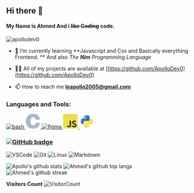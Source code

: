 ## Hi there 👋

#### My Name is Ahmed And i ~~like Coding~~ code.

<p align="left"> <img src="https://komarev.com/ghpvc/?username=apollodev0&label=Profile%20views&color=0e75b6&style=flat" alt="apollodev0" /> </p>

- 🌱 I’m currently learning **Javascript and Css and Basically everything Frontend. ** And also *The **Nim** Programming Language*

- 👨‍💻 All of my projects are available at [https://github.com/ApolloDev0](https://github.com/ApolloDev0)

- 📫 How to reach me **leapollo2005@gmail.com**


<h3 align="left">Languages and Tools:</h3>
<p align="left"> <a href="https://www.gnu.org/software/bash/" target="_blank"> <img src="https://www.vectorlogo.zone/logos/gnu_bash/gnu_bash-icon.svg" alt="bash" width="40" height="40"/> </a> <a href="https://www.cprogramming.com/" target="_blank"> <img src="https://raw.githubusercontent.com/devicons/devicon/master/icons/c/c-original.svg" alt="c" width="40" height="40"/> </a> </a> <a href="https://www.figma.com/" target="_blank"> <img src="https://www.vectorlogo.zone/logos/figma/figma-icon.svg" alt="figma" width="40" height="40"/> </a> <a href="https://developer.mozilla.org/en-US/docs/Web/JavaScript" target="_blank"> <img src="https://raw.githubusercontent.com/devicons/devicon/master/icons/javascript/javascript-original.svg" alt="javascript" width="40" height="40"/> </a> <a href="https://www.python.org" target="_blank"> <img src="https://raw.githubusercontent.com/devicons/devicon/master/icons/python/python-original.svg" alt="python" width="40" height="40"/> </a> </p>

<h3><a href="https://github.com/ApolloDev0?tab=followers">
    <img src="https://img.shields.io/github/followers/ApolloDev0?label=Followers&logo=GitHub&style=for-the-badge" alt="GitHub badge" />
 </a></h3>
 
![VSCode](https://img.shields.io/badge/-vscode-00a8e8?style=for-the-badge&logo=visual-studio-code)
![Git](https://img.shields.io/badge/git%20-%23F05033.svg?&style=for-the-badge&logo=git&logoColor=white)
![Linux](https://img.shields.io/badge/-linux-772953?style=for-the-badge&logo=linux)
![Markdown](https://img.shields.io/badge/markdown-%23000000.svg?&style=for-the-badge&logo=markdown&logoColor=white)


![Apollo's github stats](https://github-readme-stats.vercel.app/api?username=ApolloDev0&theme=synthwave&show_icons=true&)
![Ahmed's github top langs](https://github-readme-stats.vercel.app/api/top-langs?username=ApolloDev0&show_icons=true&locale=en&layout=demo&theme=gruvbox&langs_count=8)
![Ahmed's github streak](https://github-readme-streak-stats.herokuapp.com/?user=ApolloDev0&show_icons=true&locale=en&layout=demot&theme=gruvbox)


**Visitors Count**
![VisitorCount](https://profile-counter.glitch.me/{ApolloDev0}/count.svg)

